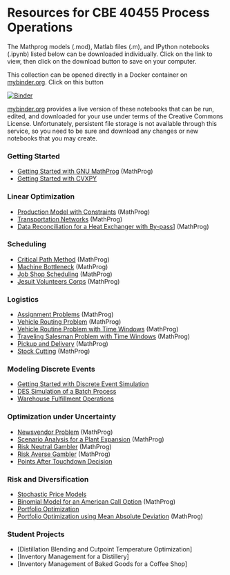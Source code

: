 # Resources for CBE 40455 Process Operations

The Mathprog models (.mod), Matlab files (.m), and IPython notebooks (.ipynb) listed below can be downloaded individually. Click on the link to view, then click on the download button to save on your computer.

This collection can be opened directly in a Docker container on [mybinder.org](http://mybinder.org). Click on this button 

[![Binder](http://mybinder.org/badge.svg)](http://mybinder.org/repo/jckantor/CBE40455)

[mybinder.org](http://mybinder.org) provides a live version of these notebooks that can be run, edited, and downloaded for your use under terms of the Creative Commons License. Unfortunately, persistent file storage is not available through this service, so you need to be sure and download any changes or new notebooks that you may create.


### Getting Started

* [Getting Started with GNU MathProg](https://github.com/jckantor/CBE40455/blob/master/notebooks/Getting%20Started%20with%20GNU%20MathProg.ipynb) (MathProg)
* [Getting Started with CVXPY](https://github.com/jckantor/CBE40455/notebooks/Getting%20Started%20with%20CVXPY.ipynb)

### Linear Optimization

* [Production Model with Constraints](https://github.com/jckantor/CBE40455/blob/master/notebooks/Production%20Models%20with%20Constraints.ipynb) (MathProg)
* [Transportation Networks](https://github.com/jckantor/CBE40455/blob/master/notebooks/Transportation%20Networks.ipynb) (MathProg)
* [Data Reconciliation for a Heat Exchanger with By-pass](https://github.com/jckantor/CBE40455/blob/master/notebooks/Data%20Reconciliation.ipynb)] (MathProg)

### Scheduling

* [Critical Path Method](https://github.com/jckantor/CBE40455/blob/master/notebooks/Critical%20Path%20Method.ipynb) (MathProg)
* [Machine Bottleneck](https://github.com/jckantor/CBE40455/blob/master/notebooks/Machine%20Bottleneck.ipynb) (MathProg)
* [Job Shop Scheduling](https://github.com/jckantor/CBE40455/blob/master/notebooks/Job%20Shop%20Scheduling.ipynb) (MathProg)
* [Jesuit Volunteers Corps](https://github.com/jckantor/CBE40455/blob/master/notebooks/Jesuit%20Volunteer%20Corps.ipynb) (MathProg)

### Logistics

* [Assignment Problems](https://github.com/jckantor/CBE40455/blob/master/notebooks/Assignment%20Problems.ipynb) (MathProg)
* [Vehicle Routing Problem](https://github.com/jckantor/CBE40455/blob/master/notebooks/Vehicle%20Routing.ipynb) (MathProg)
* [Vehicle Routine Problem with Time Windows](https://github.com/jckantor/CBE40455/blob/master/notebooks/Vehicle%20Routine%20with%20Time%20Windows.ipynb) (MathProg)
* [Traveling Salesman Problem with Time Windows](https://github.com/jckantor/CBE40455/blob/master/notebooks/Traveling%20Salesman%20Problem%20with%20Time%20Windows.ipynb) (MathProg)
* [Pickup and Delivery](https://github.com/jckantor/CBE40455/blob/master/notebooks/Pickup%20and%20Delivery%20.ipynb) (MathProg)
* [Stock Cutting](https://github.com/jckantor/CBE40455/blob/master/notebooks/Stock%20Cutting.ipynb) (MathProg)

### Modeling Discrete Events

* [Getting Started with Discrete Event Simulation](https://github.com/jckantor/CBE40455/blob/master/notebooks/Getting%20Started%20with%20Discrete%20Event%20Simulation.ipynb)
* [DES Simulation of a Batch Process]()
* [Warehouse Fulfillment Operations](https://github.com/jckantor/CBE40455/blob/master/notebooks/Warehouse%20Fulfillment%20Operations.ipynb)

### Optimization under Uncertainty

* [Newsvendor Problem](https://github.com/jckantor/CBE40455/blob/master/notebooks/Newsvendor%20Problem.ipynb) (MathProg)
* [Scenario Analysis for a Plant Expansion](https://github.com/jckantor/CBE40455/blob/master/notebooks/Scenario%20Analysis%20for%20a%20Plant%20Expansion.ipynb) (MathProg)
* [Risk Neutral Gambler](https://github.com/jckantor/CBE40455/blob/master/notebooks/Risk%20Neutral%20Gambler.ipynb) (MathProg)
* [Risk Averse Gambler](https://github.com/jckantor/CBE40455/blob/master/notebooks/Risk%20Averse%20Gambler.ipynb) (MathProg)
* [Points After Touchdown Decision](https://github.com/jckantor/CBE40455/blob/master/notebooks/Points%20after%20Touchdown%20Decision.ipynb)

### Risk and Diversification

* [Stochastic Price Models](https://github.com/jckantor/CBE40455/blob/master/notebooks/Stochastic%20Price%20Models.ipynb)
* [Binomial Model for an American Call Option](https://github.com/jckantor/CBE40455/blob/master/notebooks/Binomial%20Model%20for%20an%20American%20Call%20Option.ipynb) (MathProg)
* [Portfolio Optimization](https://github.com/jckantor/CBE40455/blob/master/notebooks/Portfolio%20Optimization.ipynb)
* [Portfolio Optimization using Mean Absolute Deviation](https://github.com/jckantor/CBE40455/blob/master/notebooks/Portfolio%20Optimization%20using%20Mean%20Absolute%20Deviation.ipynb) (MathProg)

### Student Projects

* [Distillation Blending and Cutpoint Temperature Optimization]
* [Inventory Management for a Distillery]
* [Inventory Management of Baked Goods for a Coffee Shop]

